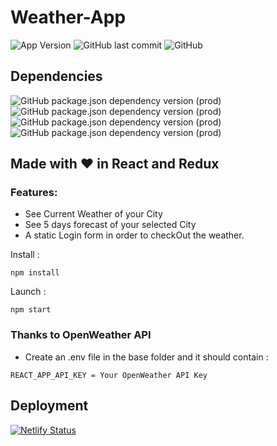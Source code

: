 # Weather-App
![App Version](https://img.shields.io/github/package-json/v/dark-N00B/extraa-edge-assignment)
![GitHub last commit](https://img.shields.io/github/last-commit/dark-N00B/extraa-edge-assignment)
![GitHub](https://img.shields.io/github/license/dark-N00B/extraa-edge-assignment)

## Dependencies
![GitHub package.json dependency version (prod)](https://img.shields.io/github/package-json/dependency-version/dark-N00B/extraa-edge-assignment/react)
![GitHub package.json dependency version (prod)](https://img.shields.io/github/package-json/dependency-version/dark-N00B/extraa-edge-assignment/react-redux)
![GitHub package.json dependency version (prod)](https://img.shields.io/github/package-json/dependency-version/dark-N00B/extraa-edge-assignment/react-router-dom)
![GitHub package.json dependency version (prod)](https://img.shields.io/github/package-json/dependency-version/dark-N00B/extraa-edge-assignment/dotenv)

## Made with ❤️ in React and Redux
### Features:
  - See Current Weather of your City
  - See 5 days forecast of your selected City
  - A static Login form in order to checkOut the weather.

Install : 
```
npm install
```

Launch : 
```
npm start
```

### Thanks to OpenWeather API

 - Create an .env file in the base folder and it should contain :
```
REACT_APP_API_KEY = Your OpenWeather API Key
```

## Deployment 
[![Netlify Status](https://api.netlify.com/api/v1/badges/4c4aa0de-c5a6-4cc8-b43a-4b4b4ebbf200/deploy-status)](https://bit.ly/3msygWk)

